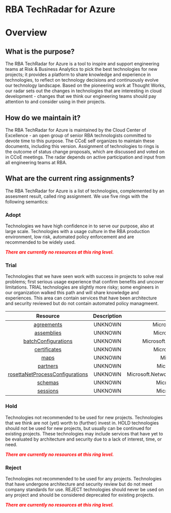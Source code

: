 
RBA TechRadar for Azure
=======================

# Overview

## What is the purpose?


The RBA TechRadar for Azure is a tool to inspire and support engineering teams at Risk & Business Analytics to pick the best technologies for new projects; it provides a platform to share knowledge and experience in technologies, to reflect on technology decisions and continuously evolve our technology landscape.  Based on the pioneering work at Thought Works, our radar sets out the changes in technologies that are interesting in cloud development - changes that we think our engineering teams should pay attention to and consider using in their projects.
## How do we maintain it?


The RBA TechRadar for Azure is maintained by the Cloud Center of Excellence - an open group of senior RBA technologists committed to devote time to this purpose.  The CCoE self organizes to maintain these documents, including this version.  Assignment of technologies to rings is the outcome of status change proposals, which are discussed and voted on in CCoE meetings.  The radar depends on active participation and input from all engineering teams at RBA.
## What are the current ring assignments?


The RBA TechRadar for Azure is a list of technologies, complemented by an assesment result, called ring assignment.  We use five rings with the following semantics:
### Adopt


Technologies we have high confidence in to serve our purpose, also at large scale.  Technologies with a usage culture in the RBA production environment, low risk, automated policy enforcement and are recommended to be widely used.  
  
***<font color="red"> There are currently no resources at this ring level. </font>***
### Trial


Technologies that we have seen work with success in projects to solve real problems;  first serious usage experience that confirm benefits and uncover limitations.  TRIAL technologies are slightly more risky; some engineers in our organization walked this path and will share knowledge and experiences.  This area can contain services that have been architecture and security reviewed but do not contain automated policy managmeent.  

|Resource|Description|Path|Status|
| :---: | :---: | :---: | :---: |
|[agreements](https://github.com/openrba/python-azure-techradar/blob/master/Microsoft.Network/integrationAccounts/agreements)|UNKNOWN|Microsoft.Network/integrationAccounts/agreements|TRIAL|
|[assemblies](https://github.com/openrba/python-azure-techradar/blob/master/Microsoft.Network/integrationAccounts/assemblies)|UNKNOWN|Microsoft.Network/integrationAccounts/assemblies|TRIAL|
|[batchConfigurations](https://github.com/openrba/python-azure-techradar/blob/master/Microsoft.Network/integrationAccounts/batchConfigurations)|UNKNOWN|Microsoft.Network/integrationAccounts/batchConfigurations|TRIAL|
|[certificates](https://github.com/openrba/python-azure-techradar/blob/master/Microsoft.Network/integrationAccounts/certificates)|UNKNOWN|Microsoft.Network/integrationAccounts/certificates|TRIAL|
|[maps](https://github.com/openrba/python-azure-techradar/blob/master/Microsoft.Network/integrationAccounts/maps)|UNKNOWN|Microsoft.Network/integrationAccounts/maps|TRIAL|
|[partners](https://github.com/openrba/python-azure-techradar/blob/master/Microsoft.Network/integrationAccounts/partners)|UNKNOWN|Microsoft.Network/integrationAccounts/partners|TRIAL|
|[rosettaNetProcessConfigurations](https://github.com/openrba/python-azure-techradar/blob/master/Microsoft.Network/integrationAccounts/rosettaNetProcessConfigurations)|UNKNOWN|Microsoft.Network/integrationAccounts/rosettaNetProcessConfigurations|TRIAL|
|[schemas](https://github.com/openrba/python-azure-techradar/blob/master/Microsoft.Network/integrationAccounts/schemas)|UNKNOWN|Microsoft.Network/integrationAccounts/schemas|TRIAL|
|[sessions](https://github.com/openrba/python-azure-techradar/blob/master/Microsoft.Network/integrationAccounts/sessions)|UNKNOWN|Microsoft.Network/integrationAccounts/sessions|TRIAL|

### Hold


Technologies not recommended to be used for new projects. Technologies that we think are not (yet) worth to (further) invest in.  HOLD technologies should not be used for new projects, but usually can be continued for existing projects.  These technologies may include services that have yet to be evaluated by architecture and security due to a lack of interest, time, or need.  
  
***<font color="red"> There are currently no resources at this ring level. </font>***
### Reject


Technologies not recommended to be used for any projects. Technologies that have undergone architecture and security review but do not meet company standards for use.  REJECT technologies should never be used on any project and should be considered deprecated for existing projects.  
  
***<font color="red"> There are currently no resources at this ring level. </font>***